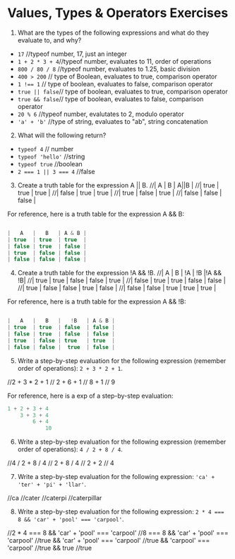 # Values, Types & Operators Exercises

1. What are the types of the following expressions and what do they evaluate to, and why?
* `17` //typeof number, 17, just an integer
* `1 + 2 * 3 + 4`//typeof number, evaluates to 11, order of operations
* `800 / 80 / 8` //typeof number, evaluates to 1.25, basic division
* `400 > 200` // type of Boolean, evaluates to true, comparison operator
* `1 !== 1` // type of boolean, evaluates to false, comparison operator
* `true || false`// type of boolean, evaluates to true, comparison operator
* `true && false`// type of boolean, evaluates to false, comparison operator
* `20 % 6` //typeof number, evalutates to 2, modulo operator
* `'a' + 'b'` //type of string, evaluates to "ab", string concatenation 

2. What will the following return?
* `typeof 4` // number
*  `typeof 'hello'` //string
*  `typeof true` //boolean
* `2 === 1 || 3 === 4` //false

3. Create a truth table for the expression A || B.
//|   A   |   B   | A||B  | 
//| true  | true  | true  |
//| false | true  | true  |
//| true  | false | true  |
//| false | false | false | 

For reference, here is a truth table for the expression A && B:

``` js 

|   A   |   B   | A & B | 
| true  | true  | true  |
| false | true  | false |
| true  | false | false |
| false | false | false | 

```
4. Create a truth table for the expression !A && !B.
//|   A   |   B   |   !A  |  !B   |!A && !B| 
//| true  | true  | false | false | true   |
//| false | true  | true  | false | false  |
//| true  | false | false | true  | false  |
//| false | false | true  | true  | true   | 

For reference, here is a truth table for the expression A && !B:

``` js 

|   A   |   B   |   !B   | A & B | 
| true  | true  | false  | false |
| false | true  | false  | false |
| true  | false | true   | true  |
| false | false |  true  | false | 

```
5. Write a step-by-step evaluation for the following expression (remember order of operations): `2 + 3 * 2 + 1`.

//2 + 3 * 2 + 1
//    2 + 6 + 1
//        8 + 1
//            9

  For reference, here is a exp of a step-by-step evaluation: 
  ```js
  1 + 2 + 3 + 4
      3 + 3 + 4
          6 + 4
              10
  ```
  
 6. Write a step-by-step evaluation for the following expression (remember order of operations): `4 / 2 + 8 / 4`.

 //4 / 2 + 8 / 4
 //    2 + 8 / 4
 //        2 + 2
 //            4
 
 7. Write a step-by-step evaluation for the following expression: `'ca' + 'ter' + 'pi' + 'llar'`.

 //ca
 //cater
 //caterpi
 //caterpillar

 8. Write a step-by-step evaluation for the following expression: `2 * 4 === 8 && 'car' + 'pool' === 'carpool'`.

 //2 * 4 === 8 && 'car' + 'pool' === 'carpool'
 //8 === 8 && 'car' + 'pool' === 'carpool'
 //true && 'car' + 'pool' === 'carpool'
 //true && 'carpool' === 'carpool'
 //true && true
 //true

  

